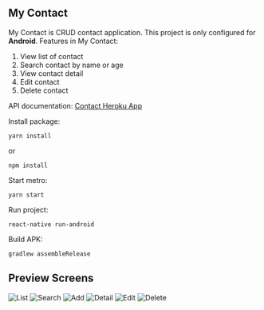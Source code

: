 ## My Contact

My Contact is CRUD contact application. This project is only configured for **Android**. Features in My Contact:
1. View list of contact
2. Search contact by name or age
3. View contact detail
4. Edit contact
5. Delete contact

API documentation: [Contact Heroku App](https://contact.herokuapp.com/documentation#/)
   
Install package:
```
yarn install
```
or
```
npm install
```

Start metro:
```
yarn start
```

Run project:
```
react-native run-android
```

Build APK:
```
gradlew assembleRelease
```

## Preview Screens
![List](https://github.com/fransiskasiburian/My-Contact/assets/47467448/b1a77a3a-6da1-4aac-b829-4b5fef70e4c3)
![Search](https://github.com/fransiskasiburian/My-Contact/assets/47467448/ffdf5d69-b3a2-454e-82ab-9663afeca196)
![Add](https://github.com/fransiskasiburian/My-Contact/assets/47467448/21da5095-0c79-4359-92db-0ca4dc560d1d)
![Detail](https://github.com/fransiskasiburian/My-Contact/assets/47467448/16ffe373-5a68-43ba-9e5e-2890d6e92bf2)
![Edit](https://github.com/fransiskasiburian/My-Contact/assets/47467448/67832a2b-ccfb-44d5-b70f-fafbb112d515)
![Delete](https://github.com/fransiskasiburian/My-Contact/assets/47467448/7fd50175-6fe2-45fd-b33a-4695e2ac54eb)






